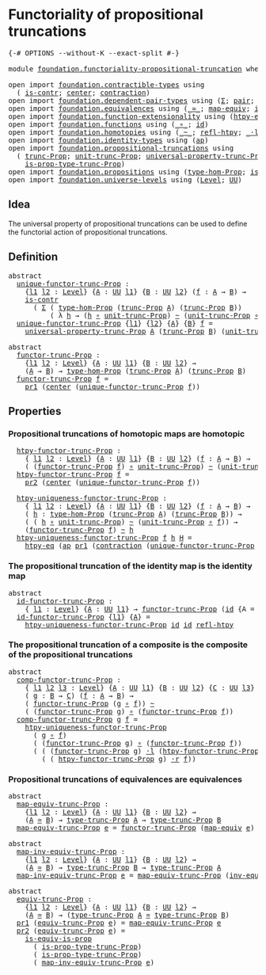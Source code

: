 # Functoriality of propositional truncations

<pre class="Agda"><a id="55" class="Symbol">{-#</a> <a id="59" class="Keyword">OPTIONS</a> <a id="67" class="Pragma">--without-K</a> <a id="79" class="Pragma">--exact-split</a> <a id="93" class="Symbol">#-}</a>

<a id="98" class="Keyword">module</a> <a id="105" href="foundation.functoriality-propositional-truncation.html" class="Module">foundation.functoriality-propositional-truncation</a> <a id="155" class="Keyword">where</a>

<a id="162" class="Keyword">open</a> <a id="167" class="Keyword">import</a> <a id="174" href="foundation.contractible-types.html" class="Module">foundation.contractible-types</a> <a id="204" class="Keyword">using</a>
  <a id="212" class="Symbol">(</a> <a id="214" href="foundation-core.contractible-types.html#992" class="Function">is-contr</a><a id="222" class="Symbol">;</a> <a id="224" href="foundation-core.contractible-types.html#1085" class="Function">center</a><a id="230" class="Symbol">;</a> <a id="232" href="foundation-core.contractible-types.html#1427" class="Function">contraction</a><a id="243" class="Symbol">)</a>
<a id="245" class="Keyword">open</a> <a id="250" class="Keyword">import</a> <a id="257" href="foundation.dependent-pair-types.html" class="Module">foundation.dependent-pair-types</a> <a id="289" class="Keyword">using</a> <a id="295" class="Symbol">(</a><a id="296" href="foundation-core.dependent-pair-types.html#502" class="Record">Σ</a><a id="297" class="Symbol">;</a> <a id="299" href="foundation-core.dependent-pair-types.html#575" class="InductiveConstructor">pair</a><a id="303" class="Symbol">;</a> <a id="305" href="foundation-core.dependent-pair-types.html#592" class="Field">pr1</a><a id="308" class="Symbol">;</a> <a id="310" href="foundation-core.dependent-pair-types.html#604" class="Field">pr2</a><a id="313" class="Symbol">)</a>
<a id="315" class="Keyword">open</a> <a id="320" class="Keyword">import</a> <a id="327" href="foundation.equivalences.html" class="Module">foundation.equivalences</a> <a id="351" class="Keyword">using</a> <a id="357" class="Symbol">(</a><a id="358" href="foundation-core.equivalences.html#1607" class="Function Operator">_≃_</a><a id="361" class="Symbol">;</a> <a id="363" href="foundation-core.equivalences.html#1807" class="Function">map-equiv</a><a id="372" class="Symbol">;</a> <a id="374" href="foundation-core.equivalences.html#5707" class="Function">inv-equiv</a><a id="383" class="Symbol">)</a>
<a id="385" class="Keyword">open</a> <a id="390" class="Keyword">import</a> <a id="397" href="foundation.function-extensionality.html" class="Module">foundation.function-extensionality</a> <a id="432" class="Keyword">using</a> <a id="438" class="Symbol">(</a><a id="439" href="foundation-core.function-extensionality.html#964" class="Function">htpy-eq</a><a id="446" class="Symbol">)</a>
<a id="448" class="Keyword">open</a> <a id="453" class="Keyword">import</a> <a id="460" href="foundation.functions.html" class="Module">foundation.functions</a> <a id="481" class="Keyword">using</a> <a id="487" class="Symbol">(</a><a id="488" href="foundation-core.functions.html#407" class="Function Operator">_∘_</a><a id="491" class="Symbol">;</a> <a id="493" href="foundation-core.functions.html#309" class="Function">id</a><a id="495" class="Symbol">)</a>
<a id="497" class="Keyword">open</a> <a id="502" class="Keyword">import</a> <a id="509" href="foundation.homotopies.html" class="Module">foundation.homotopies</a> <a id="531" class="Keyword">using</a> <a id="537" class="Symbol">(</a><a id="538" href="foundation-core.homotopies.html#545" class="Function Operator">_~_</a><a id="541" class="Symbol">;</a> <a id="543" href="foundation-core.homotopies.html#710" class="Function">refl-htpy</a><a id="552" class="Symbol">;</a> <a id="554" href="foundation-core.homotopies.html#1846" class="Function Operator">_·l_</a><a id="558" class="Symbol">;</a> <a id="560" href="foundation-core.homotopies.html#1136" class="Function Operator">_∙h_</a><a id="564" class="Symbol">;</a> <a id="566" href="foundation-core.homotopies.html#2052" class="Function Operator">_·r_</a><a id="570" class="Symbol">)</a>
<a id="572" class="Keyword">open</a> <a id="577" class="Keyword">import</a> <a id="584" href="foundation.identity-types.html" class="Module">foundation.identity-types</a> <a id="610" class="Keyword">using</a> <a id="616" class="Symbol">(</a><a id="617" href="foundation-core.identity-types.html#4017" class="Function">ap</a><a id="619" class="Symbol">)</a>
<a id="621" class="Keyword">open</a> <a id="626" class="Keyword">import</a> <a id="633" href="foundation.propositional-truncations.html" class="Module">foundation.propositional-truncations</a> <a id="670" class="Keyword">using</a>
  <a id="678" class="Symbol">(</a> <a id="680" href="foundation.propositional-truncations.html#2510" class="Function">trunc-Prop</a><a id="690" class="Symbol">;</a> <a id="692" href="foundation.propositional-truncations.html#2096" class="Function">unit-trunc-Prop</a><a id="707" class="Symbol">;</a> <a id="709" href="foundation.propositional-truncations.html#4864" class="Function">universal-property-trunc-Prop</a><a id="738" class="Symbol">;</a> <a id="740" href="foundation.propositional-truncations.html#2012" class="Function">type-trunc-Prop</a><a id="755" class="Symbol">;</a>
    <a id="761" href="foundation.propositional-truncations.html#2191" class="Function">is-prop-type-trunc-Prop</a><a id="784" class="Symbol">)</a>
<a id="786" class="Keyword">open</a> <a id="791" class="Keyword">import</a> <a id="798" href="foundation.propositions.html" class="Module">foundation.propositions</a> <a id="822" class="Keyword">using</a> <a id="828" class="Symbol">(</a><a id="829" href="foundation-core.propositions.html#8465" class="Function">type-hom-Prop</a><a id="842" class="Symbol">;</a> <a id="844" href="foundation-core.propositions.html#3682" class="Function">is-equiv-is-prop</a><a id="860" class="Symbol">)</a>
<a id="862" class="Keyword">open</a> <a id="867" class="Keyword">import</a> <a id="874" href="foundation.universe-levels.html" class="Module">foundation.universe-levels</a> <a id="901" class="Keyword">using</a> <a id="907" class="Symbol">(</a><a id="908" href="Agda.Primitive.html#597" class="Postulate">Level</a><a id="913" class="Symbol">;</a> <a id="915" href="foundation-core.universe-levels.html#222" class="Primitive">UU</a><a id="917" class="Symbol">)</a>
</pre>
## Idea

The universal property of propositional truncations can be used to define the functorial action of propositional truncations.

## Definition

<pre class="Agda"><a id="1083" class="Keyword">abstract</a>
  <a id="unique-functor-trunc-Prop"></a><a id="1094" href="foundation.functoriality-propositional-truncation.html#1094" class="Function">unique-functor-trunc-Prop</a> <a id="1120" class="Symbol">:</a>
    <a id="1126" class="Symbol">{</a><a id="1127" href="foundation.functoriality-propositional-truncation.html#1127" class="Bound">l1</a> <a id="1130" href="foundation.functoriality-propositional-truncation.html#1130" class="Bound">l2</a> <a id="1133" class="Symbol">:</a> <a id="1135" href="Agda.Primitive.html#597" class="Postulate">Level</a><a id="1140" class="Symbol">}</a> <a id="1142" class="Symbol">{</a><a id="1143" href="foundation.functoriality-propositional-truncation.html#1143" class="Bound">A</a> <a id="1145" class="Symbol">:</a> <a id="1147" href="foundation-core.universe-levels.html#222" class="Primitive">UU</a> <a id="1150" href="foundation.functoriality-propositional-truncation.html#1127" class="Bound">l1</a><a id="1152" class="Symbol">}</a> <a id="1154" class="Symbol">{</a><a id="1155" href="foundation.functoriality-propositional-truncation.html#1155" class="Bound">B</a> <a id="1157" class="Symbol">:</a> <a id="1159" href="foundation-core.universe-levels.html#222" class="Primitive">UU</a> <a id="1162" href="foundation.functoriality-propositional-truncation.html#1130" class="Bound">l2</a><a id="1164" class="Symbol">}</a> <a id="1166" class="Symbol">(</a><a id="1167" href="foundation.functoriality-propositional-truncation.html#1167" class="Bound">f</a> <a id="1169" class="Symbol">:</a> <a id="1171" href="foundation.functoriality-propositional-truncation.html#1143" class="Bound">A</a> <a id="1173" class="Symbol">→</a> <a id="1175" href="foundation.functoriality-propositional-truncation.html#1155" class="Bound">B</a><a id="1176" class="Symbol">)</a> <a id="1178" class="Symbol">→</a>
    <a id="1184" href="foundation-core.contractible-types.html#992" class="Function">is-contr</a>
      <a id="1199" class="Symbol">(</a> <a id="1201" href="foundation-core.dependent-pair-types.html#502" class="Record">Σ</a> <a id="1203" class="Symbol">(</a> <a id="1205" href="foundation-core.propositions.html#8465" class="Function">type-hom-Prop</a> <a id="1219" class="Symbol">(</a><a id="1220" href="foundation.propositional-truncations.html#2510" class="Function">trunc-Prop</a> <a id="1231" href="foundation.functoriality-propositional-truncation.html#1143" class="Bound">A</a><a id="1232" class="Symbol">)</a> <a id="1234" class="Symbol">(</a><a id="1235" href="foundation.propositional-truncations.html#2510" class="Function">trunc-Prop</a> <a id="1246" href="foundation.functoriality-propositional-truncation.html#1155" class="Bound">B</a><a id="1247" class="Symbol">))</a>
          <a id="1260" class="Symbol">(</a> <a id="1262" class="Symbol">λ</a> <a id="1264" href="foundation.functoriality-propositional-truncation.html#1264" class="Bound">h</a> <a id="1266" class="Symbol">→</a> <a id="1268" class="Symbol">(</a><a id="1269" href="foundation.functoriality-propositional-truncation.html#1264" class="Bound">h</a> <a id="1271" href="foundation-core.functions.html#407" class="Function Operator">∘</a> <a id="1273" href="foundation.propositional-truncations.html#2096" class="Function">unit-trunc-Prop</a><a id="1288" class="Symbol">)</a> <a id="1290" href="foundation-core.homotopies.html#545" class="Function Operator">~</a> <a id="1292" class="Symbol">(</a><a id="1293" href="foundation.propositional-truncations.html#2096" class="Function">unit-trunc-Prop</a> <a id="1309" href="foundation-core.functions.html#407" class="Function Operator">∘</a> <a id="1311" href="foundation.functoriality-propositional-truncation.html#1167" class="Bound">f</a><a id="1312" class="Symbol">)))</a>
  <a id="1318" href="foundation.functoriality-propositional-truncation.html#1094" class="Function">unique-functor-trunc-Prop</a> <a id="1344" class="Symbol">{</a><a id="1345" href="foundation.functoriality-propositional-truncation.html#1345" class="Bound">l1</a><a id="1347" class="Symbol">}</a> <a id="1349" class="Symbol">{</a><a id="1350" href="foundation.functoriality-propositional-truncation.html#1350" class="Bound">l2</a><a id="1352" class="Symbol">}</a> <a id="1354" class="Symbol">{</a><a id="1355" href="foundation.functoriality-propositional-truncation.html#1355" class="Bound">A</a><a id="1356" class="Symbol">}</a> <a id="1358" class="Symbol">{</a><a id="1359" href="foundation.functoriality-propositional-truncation.html#1359" class="Bound">B</a><a id="1360" class="Symbol">}</a> <a id="1362" href="foundation.functoriality-propositional-truncation.html#1362" class="Bound">f</a> <a id="1364" class="Symbol">=</a>
    <a id="1370" href="foundation.propositional-truncations.html#4864" class="Function">universal-property-trunc-Prop</a> <a id="1400" href="foundation.functoriality-propositional-truncation.html#1355" class="Bound">A</a> <a id="1402" class="Symbol">(</a><a id="1403" href="foundation.propositional-truncations.html#2510" class="Function">trunc-Prop</a> <a id="1414" href="foundation.functoriality-propositional-truncation.html#1359" class="Bound">B</a><a id="1415" class="Symbol">)</a> <a id="1417" class="Symbol">(</a><a id="1418" href="foundation.propositional-truncations.html#2096" class="Function">unit-trunc-Prop</a> <a id="1434" href="foundation-core.functions.html#407" class="Function Operator">∘</a> <a id="1436" href="foundation.functoriality-propositional-truncation.html#1362" class="Bound">f</a><a id="1437" class="Symbol">)</a>

<a id="1440" class="Keyword">abstract</a>
  <a id="functor-trunc-Prop"></a><a id="1451" href="foundation.functoriality-propositional-truncation.html#1451" class="Function">functor-trunc-Prop</a> <a id="1470" class="Symbol">:</a>
    <a id="1476" class="Symbol">{</a><a id="1477" href="foundation.functoriality-propositional-truncation.html#1477" class="Bound">l1</a> <a id="1480" href="foundation.functoriality-propositional-truncation.html#1480" class="Bound">l2</a> <a id="1483" class="Symbol">:</a> <a id="1485" href="Agda.Primitive.html#597" class="Postulate">Level</a><a id="1490" class="Symbol">}</a> <a id="1492" class="Symbol">{</a><a id="1493" href="foundation.functoriality-propositional-truncation.html#1493" class="Bound">A</a> <a id="1495" class="Symbol">:</a> <a id="1497" href="foundation-core.universe-levels.html#222" class="Primitive">UU</a> <a id="1500" href="foundation.functoriality-propositional-truncation.html#1477" class="Bound">l1</a><a id="1502" class="Symbol">}</a> <a id="1504" class="Symbol">{</a><a id="1505" href="foundation.functoriality-propositional-truncation.html#1505" class="Bound">B</a> <a id="1507" class="Symbol">:</a> <a id="1509" href="foundation-core.universe-levels.html#222" class="Primitive">UU</a> <a id="1512" href="foundation.functoriality-propositional-truncation.html#1480" class="Bound">l2</a><a id="1514" class="Symbol">}</a> <a id="1516" class="Symbol">→</a>
    <a id="1522" class="Symbol">(</a><a id="1523" href="foundation.functoriality-propositional-truncation.html#1493" class="Bound">A</a> <a id="1525" class="Symbol">→</a> <a id="1527" href="foundation.functoriality-propositional-truncation.html#1505" class="Bound">B</a><a id="1528" class="Symbol">)</a> <a id="1530" class="Symbol">→</a> <a id="1532" href="foundation-core.propositions.html#8465" class="Function">type-hom-Prop</a> <a id="1546" class="Symbol">(</a><a id="1547" href="foundation.propositional-truncations.html#2510" class="Function">trunc-Prop</a> <a id="1558" href="foundation.functoriality-propositional-truncation.html#1493" class="Bound">A</a><a id="1559" class="Symbol">)</a> <a id="1561" class="Symbol">(</a><a id="1562" href="foundation.propositional-truncations.html#2510" class="Function">trunc-Prop</a> <a id="1573" href="foundation.functoriality-propositional-truncation.html#1505" class="Bound">B</a><a id="1574" class="Symbol">)</a>
  <a id="1578" href="foundation.functoriality-propositional-truncation.html#1451" class="Function">functor-trunc-Prop</a> <a id="1597" href="foundation.functoriality-propositional-truncation.html#1597" class="Bound">f</a> <a id="1599" class="Symbol">=</a>
    <a id="1605" href="foundation-core.dependent-pair-types.html#592" class="Field">pr1</a> <a id="1609" class="Symbol">(</a><a id="1610" href="foundation-core.contractible-types.html#1085" class="Function">center</a> <a id="1617" class="Symbol">(</a><a id="1618" href="foundation.functoriality-propositional-truncation.html#1094" class="Function">unique-functor-trunc-Prop</a> <a id="1644" href="foundation.functoriality-propositional-truncation.html#1597" class="Bound">f</a><a id="1645" class="Symbol">))</a>
</pre>
## Properties

### Propositional truncations of homotopic maps are homotopic

<pre class="Agda">  <a id="htpy-functor-trunc-Prop"></a><a id="1741" href="foundation.functoriality-propositional-truncation.html#1741" class="Function">htpy-functor-trunc-Prop</a> <a id="1765" class="Symbol">:</a>
    <a id="1771" class="Symbol">{</a> <a id="1773" href="foundation.functoriality-propositional-truncation.html#1773" class="Bound">l1</a> <a id="1776" href="foundation.functoriality-propositional-truncation.html#1776" class="Bound">l2</a> <a id="1779" class="Symbol">:</a> <a id="1781" href="Agda.Primitive.html#597" class="Postulate">Level</a><a id="1786" class="Symbol">}</a> <a id="1788" class="Symbol">{</a><a id="1789" href="foundation.functoriality-propositional-truncation.html#1789" class="Bound">A</a> <a id="1791" class="Symbol">:</a> <a id="1793" href="foundation-core.universe-levels.html#222" class="Primitive">UU</a> <a id="1796" href="foundation.functoriality-propositional-truncation.html#1773" class="Bound">l1</a><a id="1798" class="Symbol">}</a> <a id="1800" class="Symbol">{</a><a id="1801" href="foundation.functoriality-propositional-truncation.html#1801" class="Bound">B</a> <a id="1803" class="Symbol">:</a> <a id="1805" href="foundation-core.universe-levels.html#222" class="Primitive">UU</a> <a id="1808" href="foundation.functoriality-propositional-truncation.html#1776" class="Bound">l2</a><a id="1810" class="Symbol">}</a> <a id="1812" class="Symbol">(</a><a id="1813" href="foundation.functoriality-propositional-truncation.html#1813" class="Bound">f</a> <a id="1815" class="Symbol">:</a> <a id="1817" href="foundation.functoriality-propositional-truncation.html#1789" class="Bound">A</a> <a id="1819" class="Symbol">→</a> <a id="1821" href="foundation.functoriality-propositional-truncation.html#1801" class="Bound">B</a><a id="1822" class="Symbol">)</a> <a id="1824" class="Symbol">→</a>
    <a id="1830" class="Symbol">(</a> <a id="1832" class="Symbol">(</a><a id="1833" href="foundation.functoriality-propositional-truncation.html#1451" class="Function">functor-trunc-Prop</a> <a id="1852" href="foundation.functoriality-propositional-truncation.html#1813" class="Bound">f</a><a id="1853" class="Symbol">)</a> <a id="1855" href="foundation-core.functions.html#407" class="Function Operator">∘</a> <a id="1857" href="foundation.propositional-truncations.html#2096" class="Function">unit-trunc-Prop</a><a id="1872" class="Symbol">)</a> <a id="1874" href="foundation-core.homotopies.html#545" class="Function Operator">~</a> <a id="1876" class="Symbol">(</a><a id="1877" href="foundation.propositional-truncations.html#2096" class="Function">unit-trunc-Prop</a> <a id="1893" href="foundation-core.functions.html#407" class="Function Operator">∘</a> <a id="1895" href="foundation.functoriality-propositional-truncation.html#1813" class="Bound">f</a><a id="1896" class="Symbol">)</a>
  <a id="1900" href="foundation.functoriality-propositional-truncation.html#1741" class="Function">htpy-functor-trunc-Prop</a> <a id="1924" href="foundation.functoriality-propositional-truncation.html#1924" class="Bound">f</a> <a id="1926" class="Symbol">=</a>
    <a id="1932" href="foundation-core.dependent-pair-types.html#604" class="Field">pr2</a> <a id="1936" class="Symbol">(</a><a id="1937" href="foundation-core.contractible-types.html#1085" class="Function">center</a> <a id="1944" class="Symbol">(</a><a id="1945" href="foundation.functoriality-propositional-truncation.html#1094" class="Function">unique-functor-trunc-Prop</a> <a id="1971" href="foundation.functoriality-propositional-truncation.html#1924" class="Bound">f</a><a id="1972" class="Symbol">))</a>

  <a id="htpy-uniqueness-functor-trunc-Prop"></a><a id="1978" href="foundation.functoriality-propositional-truncation.html#1978" class="Function">htpy-uniqueness-functor-trunc-Prop</a> <a id="2013" class="Symbol">:</a>
    <a id="2019" class="Symbol">{</a> <a id="2021" href="foundation.functoriality-propositional-truncation.html#2021" class="Bound">l1</a> <a id="2024" href="foundation.functoriality-propositional-truncation.html#2024" class="Bound">l2</a> <a id="2027" class="Symbol">:</a> <a id="2029" href="Agda.Primitive.html#597" class="Postulate">Level</a><a id="2034" class="Symbol">}</a> <a id="2036" class="Symbol">{</a><a id="2037" href="foundation.functoriality-propositional-truncation.html#2037" class="Bound">A</a> <a id="2039" class="Symbol">:</a> <a id="2041" href="foundation-core.universe-levels.html#222" class="Primitive">UU</a> <a id="2044" href="foundation.functoriality-propositional-truncation.html#2021" class="Bound">l1</a><a id="2046" class="Symbol">}</a> <a id="2048" class="Symbol">{</a><a id="2049" href="foundation.functoriality-propositional-truncation.html#2049" class="Bound">B</a> <a id="2051" class="Symbol">:</a> <a id="2053" href="foundation-core.universe-levels.html#222" class="Primitive">UU</a> <a id="2056" href="foundation.functoriality-propositional-truncation.html#2024" class="Bound">l2</a><a id="2058" class="Symbol">}</a> <a id="2060" class="Symbol">(</a><a id="2061" href="foundation.functoriality-propositional-truncation.html#2061" class="Bound">f</a> <a id="2063" class="Symbol">:</a> <a id="2065" href="foundation.functoriality-propositional-truncation.html#2037" class="Bound">A</a> <a id="2067" class="Symbol">→</a> <a id="2069" href="foundation.functoriality-propositional-truncation.html#2049" class="Bound">B</a><a id="2070" class="Symbol">)</a> <a id="2072" class="Symbol">→</a>
    <a id="2078" class="Symbol">(</a> <a id="2080" href="foundation.functoriality-propositional-truncation.html#2080" class="Bound">h</a> <a id="2082" class="Symbol">:</a> <a id="2084" href="foundation-core.propositions.html#8465" class="Function">type-hom-Prop</a> <a id="2098" class="Symbol">(</a><a id="2099" href="foundation.propositional-truncations.html#2510" class="Function">trunc-Prop</a> <a id="2110" href="foundation.functoriality-propositional-truncation.html#2037" class="Bound">A</a><a id="2111" class="Symbol">)</a> <a id="2113" class="Symbol">(</a><a id="2114" href="foundation.propositional-truncations.html#2510" class="Function">trunc-Prop</a> <a id="2125" href="foundation.functoriality-propositional-truncation.html#2049" class="Bound">B</a><a id="2126" class="Symbol">))</a> <a id="2129" class="Symbol">→</a>
    <a id="2135" class="Symbol">(</a> <a id="2137" class="Symbol">(</a> <a id="2139" href="foundation.functoriality-propositional-truncation.html#2080" class="Bound">h</a> <a id="2141" href="foundation-core.functions.html#407" class="Function Operator">∘</a> <a id="2143" href="foundation.propositional-truncations.html#2096" class="Function">unit-trunc-Prop</a><a id="2158" class="Symbol">)</a> <a id="2160" href="foundation-core.homotopies.html#545" class="Function Operator">~</a> <a id="2162" class="Symbol">(</a><a id="2163" href="foundation.propositional-truncations.html#2096" class="Function">unit-trunc-Prop</a> <a id="2179" href="foundation-core.functions.html#407" class="Function Operator">∘</a> <a id="2181" href="foundation.functoriality-propositional-truncation.html#2061" class="Bound">f</a><a id="2182" class="Symbol">))</a> <a id="2185" class="Symbol">→</a>
    <a id="2191" class="Symbol">(</a><a id="2192" href="foundation.functoriality-propositional-truncation.html#1451" class="Function">functor-trunc-Prop</a> <a id="2211" href="foundation.functoriality-propositional-truncation.html#2061" class="Bound">f</a><a id="2212" class="Symbol">)</a> <a id="2214" href="foundation-core.homotopies.html#545" class="Function Operator">~</a> <a id="2216" href="foundation.functoriality-propositional-truncation.html#2080" class="Bound">h</a>
  <a id="2220" href="foundation.functoriality-propositional-truncation.html#1978" class="Function">htpy-uniqueness-functor-trunc-Prop</a> <a id="2255" href="foundation.functoriality-propositional-truncation.html#2255" class="Bound">f</a> <a id="2257" href="foundation.functoriality-propositional-truncation.html#2257" class="Bound">h</a> <a id="2259" href="foundation.functoriality-propositional-truncation.html#2259" class="Bound">H</a> <a id="2261" class="Symbol">=</a>
    <a id="2267" href="foundation-core.function-extensionality.html#964" class="Function">htpy-eq</a> <a id="2275" class="Symbol">(</a><a id="2276" href="foundation-core.identity-types.html#4017" class="Function">ap</a> <a id="2279" href="foundation-core.dependent-pair-types.html#592" class="Field">pr1</a> <a id="2283" class="Symbol">(</a><a id="2284" href="foundation-core.contractible-types.html#1427" class="Function">contraction</a> <a id="2296" class="Symbol">(</a><a id="2297" href="foundation.functoriality-propositional-truncation.html#1094" class="Function">unique-functor-trunc-Prop</a> <a id="2323" href="foundation.functoriality-propositional-truncation.html#2255" class="Bound">f</a><a id="2324" class="Symbol">)</a> <a id="2326" class="Symbol">(</a><a id="2327" href="foundation-core.dependent-pair-types.html#575" class="InductiveConstructor">pair</a> <a id="2332" href="foundation.functoriality-propositional-truncation.html#2257" class="Bound">h</a> <a id="2334" href="foundation.functoriality-propositional-truncation.html#2259" class="Bound">H</a><a id="2335" class="Symbol">)))</a>
</pre>
### The propositional truncation of the identity map is the identity map

<pre class="Agda"><a id="2426" class="Keyword">abstract</a>
  <a id="id-functor-trunc-Prop"></a><a id="2437" href="foundation.functoriality-propositional-truncation.html#2437" class="Function">id-functor-trunc-Prop</a> <a id="2459" class="Symbol">:</a>
    <a id="2465" class="Symbol">{</a> <a id="2467" href="foundation.functoriality-propositional-truncation.html#2467" class="Bound">l1</a> <a id="2470" class="Symbol">:</a> <a id="2472" href="Agda.Primitive.html#597" class="Postulate">Level</a><a id="2477" class="Symbol">}</a> <a id="2479" class="Symbol">{</a><a id="2480" href="foundation.functoriality-propositional-truncation.html#2480" class="Bound">A</a> <a id="2482" class="Symbol">:</a> <a id="2484" href="foundation-core.universe-levels.html#222" class="Primitive">UU</a> <a id="2487" href="foundation.functoriality-propositional-truncation.html#2467" class="Bound">l1</a><a id="2489" class="Symbol">}</a> <a id="2491" class="Symbol">→</a> <a id="2493" href="foundation.functoriality-propositional-truncation.html#1451" class="Function">functor-trunc-Prop</a> <a id="2512" class="Symbol">(</a><a id="2513" href="foundation-core.functions.html#309" class="Function">id</a> <a id="2516" class="Symbol">{</a><a id="2517" class="Argument">A</a> <a id="2519" class="Symbol">=</a> <a id="2521" href="foundation.functoriality-propositional-truncation.html#2480" class="Bound">A</a><a id="2522" class="Symbol">})</a> <a id="2525" href="foundation-core.homotopies.html#545" class="Function Operator">~</a> <a id="2527" href="foundation-core.functions.html#309" class="Function">id</a>
  <a id="2532" href="foundation.functoriality-propositional-truncation.html#2437" class="Function">id-functor-trunc-Prop</a> <a id="2554" class="Symbol">{</a><a id="2555" href="foundation.functoriality-propositional-truncation.html#2555" class="Bound">l1</a><a id="2557" class="Symbol">}</a> <a id="2559" class="Symbol">{</a><a id="2560" href="foundation.functoriality-propositional-truncation.html#2560" class="Bound">A</a><a id="2561" class="Symbol">}</a> <a id="2563" class="Symbol">=</a>
    <a id="2569" href="foundation.functoriality-propositional-truncation.html#1978" class="Function">htpy-uniqueness-functor-trunc-Prop</a> <a id="2604" href="foundation-core.functions.html#309" class="Function">id</a> <a id="2607" href="foundation-core.functions.html#309" class="Function">id</a> <a id="2610" href="foundation-core.homotopies.html#710" class="Function">refl-htpy</a>
</pre>
### The propositional truncation of a composite is the composite of the propositional truncations

<pre class="Agda"><a id="2732" class="Keyword">abstract</a>
  <a id="comp-functor-trunc-Prop"></a><a id="2743" href="foundation.functoriality-propositional-truncation.html#2743" class="Function">comp-functor-trunc-Prop</a> <a id="2767" class="Symbol">:</a>
    <a id="2773" class="Symbol">{</a> <a id="2775" href="foundation.functoriality-propositional-truncation.html#2775" class="Bound">l1</a> <a id="2778" href="foundation.functoriality-propositional-truncation.html#2778" class="Bound">l2</a> <a id="2781" href="foundation.functoriality-propositional-truncation.html#2781" class="Bound">l3</a> <a id="2784" class="Symbol">:</a> <a id="2786" href="Agda.Primitive.html#597" class="Postulate">Level</a><a id="2791" class="Symbol">}</a> <a id="2793" class="Symbol">{</a><a id="2794" href="foundation.functoriality-propositional-truncation.html#2794" class="Bound">A</a> <a id="2796" class="Symbol">:</a> <a id="2798" href="foundation-core.universe-levels.html#222" class="Primitive">UU</a> <a id="2801" href="foundation.functoriality-propositional-truncation.html#2775" class="Bound">l1</a><a id="2803" class="Symbol">}</a> <a id="2805" class="Symbol">{</a><a id="2806" href="foundation.functoriality-propositional-truncation.html#2806" class="Bound">B</a> <a id="2808" class="Symbol">:</a> <a id="2810" href="foundation-core.universe-levels.html#222" class="Primitive">UU</a> <a id="2813" href="foundation.functoriality-propositional-truncation.html#2778" class="Bound">l2</a><a id="2815" class="Symbol">}</a> <a id="2817" class="Symbol">{</a><a id="2818" href="foundation.functoriality-propositional-truncation.html#2818" class="Bound">C</a> <a id="2820" class="Symbol">:</a> <a id="2822" href="foundation-core.universe-levels.html#222" class="Primitive">UU</a> <a id="2825" href="foundation.functoriality-propositional-truncation.html#2781" class="Bound">l3</a><a id="2827" class="Symbol">}</a>
    <a id="2833" class="Symbol">(</a> <a id="2835" href="foundation.functoriality-propositional-truncation.html#2835" class="Bound">g</a> <a id="2837" class="Symbol">:</a> <a id="2839" href="foundation.functoriality-propositional-truncation.html#2806" class="Bound">B</a> <a id="2841" class="Symbol">→</a> <a id="2843" href="foundation.functoriality-propositional-truncation.html#2818" class="Bound">C</a><a id="2844" class="Symbol">)</a> <a id="2846" class="Symbol">(</a><a id="2847" href="foundation.functoriality-propositional-truncation.html#2847" class="Bound">f</a> <a id="2849" class="Symbol">:</a> <a id="2851" href="foundation.functoriality-propositional-truncation.html#2794" class="Bound">A</a> <a id="2853" class="Symbol">→</a> <a id="2855" href="foundation.functoriality-propositional-truncation.html#2806" class="Bound">B</a><a id="2856" class="Symbol">)</a> <a id="2858" class="Symbol">→</a>
    <a id="2864" class="Symbol">(</a> <a id="2866" href="foundation.functoriality-propositional-truncation.html#1451" class="Function">functor-trunc-Prop</a> <a id="2885" class="Symbol">(</a><a id="2886" href="foundation.functoriality-propositional-truncation.html#2835" class="Bound">g</a> <a id="2888" href="foundation-core.functions.html#407" class="Function Operator">∘</a> <a id="2890" href="foundation.functoriality-propositional-truncation.html#2847" class="Bound">f</a><a id="2891" class="Symbol">))</a> <a id="2894" href="foundation-core.homotopies.html#545" class="Function Operator">~</a>
    <a id="2900" class="Symbol">(</a> <a id="2902" class="Symbol">(</a><a id="2903" href="foundation.functoriality-propositional-truncation.html#1451" class="Function">functor-trunc-Prop</a> <a id="2922" href="foundation.functoriality-propositional-truncation.html#2835" class="Bound">g</a><a id="2923" class="Symbol">)</a> <a id="2925" href="foundation-core.functions.html#407" class="Function Operator">∘</a> <a id="2927" class="Symbol">(</a><a id="2928" href="foundation.functoriality-propositional-truncation.html#1451" class="Function">functor-trunc-Prop</a> <a id="2947" href="foundation.functoriality-propositional-truncation.html#2847" class="Bound">f</a><a id="2948" class="Symbol">))</a>
  <a id="2953" href="foundation.functoriality-propositional-truncation.html#2743" class="Function">comp-functor-trunc-Prop</a> <a id="2977" href="foundation.functoriality-propositional-truncation.html#2977" class="Bound">g</a> <a id="2979" href="foundation.functoriality-propositional-truncation.html#2979" class="Bound">f</a> <a id="2981" class="Symbol">=</a>
    <a id="2987" href="foundation.functoriality-propositional-truncation.html#1978" class="Function">htpy-uniqueness-functor-trunc-Prop</a>
      <a id="3028" class="Symbol">(</a> <a id="3030" href="foundation.functoriality-propositional-truncation.html#2977" class="Bound">g</a> <a id="3032" href="foundation-core.functions.html#407" class="Function Operator">∘</a> <a id="3034" href="foundation.functoriality-propositional-truncation.html#2979" class="Bound">f</a><a id="3035" class="Symbol">)</a>
      <a id="3043" class="Symbol">(</a> <a id="3045" class="Symbol">(</a><a id="3046" href="foundation.functoriality-propositional-truncation.html#1451" class="Function">functor-trunc-Prop</a> <a id="3065" href="foundation.functoriality-propositional-truncation.html#2977" class="Bound">g</a><a id="3066" class="Symbol">)</a> <a id="3068" href="foundation-core.functions.html#407" class="Function Operator">∘</a> <a id="3070" class="Symbol">(</a><a id="3071" href="foundation.functoriality-propositional-truncation.html#1451" class="Function">functor-trunc-Prop</a> <a id="3090" href="foundation.functoriality-propositional-truncation.html#2979" class="Bound">f</a><a id="3091" class="Symbol">))</a>
      <a id="3100" class="Symbol">(</a> <a id="3102" class="Symbol">(</a> <a id="3104" class="Symbol">(</a><a id="3105" href="foundation.functoriality-propositional-truncation.html#1451" class="Function">functor-trunc-Prop</a> <a id="3124" href="foundation.functoriality-propositional-truncation.html#2977" class="Bound">g</a><a id="3125" class="Symbol">)</a> <a id="3127" href="foundation-core.homotopies.html#1846" class="Function Operator">·l</a> <a id="3130" class="Symbol">(</a><a id="3131" href="foundation.functoriality-propositional-truncation.html#1741" class="Function">htpy-functor-trunc-Prop</a> <a id="3155" href="foundation.functoriality-propositional-truncation.html#2979" class="Bound">f</a><a id="3156" class="Symbol">))</a> <a id="3159" href="foundation-core.homotopies.html#1136" class="Function Operator">∙h</a>
        <a id="3170" class="Symbol">(</a> <a id="3172" class="Symbol">(</a> <a id="3174" href="foundation.functoriality-propositional-truncation.html#1741" class="Function">htpy-functor-trunc-Prop</a> <a id="3198" href="foundation.functoriality-propositional-truncation.html#2977" class="Bound">g</a><a id="3199" class="Symbol">)</a> <a id="3201" href="foundation-core.homotopies.html#2052" class="Function Operator">·r</a> <a id="3204" href="foundation.functoriality-propositional-truncation.html#2979" class="Bound">f</a><a id="3205" class="Symbol">))</a>
</pre>
### Propositional truncations of equivalences are equivalences

<pre class="Agda"><a id="3285" class="Keyword">abstract</a>
  <a id="map-equiv-trunc-Prop"></a><a id="3296" href="foundation.functoriality-propositional-truncation.html#3296" class="Function">map-equiv-trunc-Prop</a> <a id="3317" class="Symbol">:</a>
    <a id="3323" class="Symbol">{</a><a id="3324" href="foundation.functoriality-propositional-truncation.html#3324" class="Bound">l1</a> <a id="3327" href="foundation.functoriality-propositional-truncation.html#3327" class="Bound">l2</a> <a id="3330" class="Symbol">:</a> <a id="3332" href="Agda.Primitive.html#597" class="Postulate">Level</a><a id="3337" class="Symbol">}</a> <a id="3339" class="Symbol">{</a><a id="3340" href="foundation.functoriality-propositional-truncation.html#3340" class="Bound">A</a> <a id="3342" class="Symbol">:</a> <a id="3344" href="foundation-core.universe-levels.html#222" class="Primitive">UU</a> <a id="3347" href="foundation.functoriality-propositional-truncation.html#3324" class="Bound">l1</a><a id="3349" class="Symbol">}</a> <a id="3351" class="Symbol">{</a><a id="3352" href="foundation.functoriality-propositional-truncation.html#3352" class="Bound">B</a> <a id="3354" class="Symbol">:</a> <a id="3356" href="foundation-core.universe-levels.html#222" class="Primitive">UU</a> <a id="3359" href="foundation.functoriality-propositional-truncation.html#3327" class="Bound">l2</a><a id="3361" class="Symbol">}</a> <a id="3363" class="Symbol">→</a>
    <a id="3369" class="Symbol">(</a><a id="3370" href="foundation.functoriality-propositional-truncation.html#3340" class="Bound">A</a> <a id="3372" href="foundation-core.equivalences.html#1607" class="Function Operator">≃</a> <a id="3374" href="foundation.functoriality-propositional-truncation.html#3352" class="Bound">B</a><a id="3375" class="Symbol">)</a> <a id="3377" class="Symbol">→</a> <a id="3379" href="foundation.propositional-truncations.html#2012" class="Function">type-trunc-Prop</a> <a id="3395" href="foundation.functoriality-propositional-truncation.html#3340" class="Bound">A</a> <a id="3397" class="Symbol">→</a> <a id="3399" href="foundation.propositional-truncations.html#2012" class="Function">type-trunc-Prop</a> <a id="3415" href="foundation.functoriality-propositional-truncation.html#3352" class="Bound">B</a>
  <a id="3419" href="foundation.functoriality-propositional-truncation.html#3296" class="Function">map-equiv-trunc-Prop</a> <a id="3440" href="foundation.functoriality-propositional-truncation.html#3440" class="Bound">e</a> <a id="3442" class="Symbol">=</a> <a id="3444" href="foundation.functoriality-propositional-truncation.html#1451" class="Function">functor-trunc-Prop</a> <a id="3463" class="Symbol">(</a><a id="3464" href="foundation-core.equivalences.html#1807" class="Function">map-equiv</a> <a id="3474" href="foundation.functoriality-propositional-truncation.html#3440" class="Bound">e</a><a id="3475" class="Symbol">)</a>

<a id="3478" class="Keyword">abstract</a>
  <a id="map-inv-equiv-trunc-Prop"></a><a id="3489" href="foundation.functoriality-propositional-truncation.html#3489" class="Function">map-inv-equiv-trunc-Prop</a> <a id="3514" class="Symbol">:</a>
    <a id="3520" class="Symbol">{</a><a id="3521" href="foundation.functoriality-propositional-truncation.html#3521" class="Bound">l1</a> <a id="3524" href="foundation.functoriality-propositional-truncation.html#3524" class="Bound">l2</a> <a id="3527" class="Symbol">:</a> <a id="3529" href="Agda.Primitive.html#597" class="Postulate">Level</a><a id="3534" class="Symbol">}</a> <a id="3536" class="Symbol">{</a><a id="3537" href="foundation.functoriality-propositional-truncation.html#3537" class="Bound">A</a> <a id="3539" class="Symbol">:</a> <a id="3541" href="foundation-core.universe-levels.html#222" class="Primitive">UU</a> <a id="3544" href="foundation.functoriality-propositional-truncation.html#3521" class="Bound">l1</a><a id="3546" class="Symbol">}</a> <a id="3548" class="Symbol">{</a><a id="3549" href="foundation.functoriality-propositional-truncation.html#3549" class="Bound">B</a> <a id="3551" class="Symbol">:</a> <a id="3553" href="foundation-core.universe-levels.html#222" class="Primitive">UU</a> <a id="3556" href="foundation.functoriality-propositional-truncation.html#3524" class="Bound">l2</a><a id="3558" class="Symbol">}</a> <a id="3560" class="Symbol">→</a>
    <a id="3566" class="Symbol">(</a><a id="3567" href="foundation.functoriality-propositional-truncation.html#3537" class="Bound">A</a> <a id="3569" href="foundation-core.equivalences.html#1607" class="Function Operator">≃</a> <a id="3571" href="foundation.functoriality-propositional-truncation.html#3549" class="Bound">B</a><a id="3572" class="Symbol">)</a> <a id="3574" class="Symbol">→</a> <a id="3576" href="foundation.propositional-truncations.html#2012" class="Function">type-trunc-Prop</a> <a id="3592" href="foundation.functoriality-propositional-truncation.html#3549" class="Bound">B</a> <a id="3594" class="Symbol">→</a> <a id="3596" href="foundation.propositional-truncations.html#2012" class="Function">type-trunc-Prop</a> <a id="3612" href="foundation.functoriality-propositional-truncation.html#3537" class="Bound">A</a>
  <a id="3616" href="foundation.functoriality-propositional-truncation.html#3489" class="Function">map-inv-equiv-trunc-Prop</a> <a id="3641" href="foundation.functoriality-propositional-truncation.html#3641" class="Bound">e</a> <a id="3643" class="Symbol">=</a> <a id="3645" href="foundation.functoriality-propositional-truncation.html#3296" class="Function">map-equiv-trunc-Prop</a> <a id="3666" class="Symbol">(</a><a id="3667" href="foundation-core.equivalences.html#5707" class="Function">inv-equiv</a> <a id="3677" href="foundation.functoriality-propositional-truncation.html#3641" class="Bound">e</a><a id="3678" class="Symbol">)</a>

<a id="3681" class="Keyword">abstract</a>
  <a id="equiv-trunc-Prop"></a><a id="3692" href="foundation.functoriality-propositional-truncation.html#3692" class="Function">equiv-trunc-Prop</a> <a id="3709" class="Symbol">:</a>
    <a id="3715" class="Symbol">{</a><a id="3716" href="foundation.functoriality-propositional-truncation.html#3716" class="Bound">l1</a> <a id="3719" href="foundation.functoriality-propositional-truncation.html#3719" class="Bound">l2</a> <a id="3722" class="Symbol">:</a> <a id="3724" href="Agda.Primitive.html#597" class="Postulate">Level</a><a id="3729" class="Symbol">}</a> <a id="3731" class="Symbol">{</a><a id="3732" href="foundation.functoriality-propositional-truncation.html#3732" class="Bound">A</a> <a id="3734" class="Symbol">:</a> <a id="3736" href="foundation-core.universe-levels.html#222" class="Primitive">UU</a> <a id="3739" href="foundation.functoriality-propositional-truncation.html#3716" class="Bound">l1</a><a id="3741" class="Symbol">}</a> <a id="3743" class="Symbol">{</a><a id="3744" href="foundation.functoriality-propositional-truncation.html#3744" class="Bound">B</a> <a id="3746" class="Symbol">:</a> <a id="3748" href="foundation-core.universe-levels.html#222" class="Primitive">UU</a> <a id="3751" href="foundation.functoriality-propositional-truncation.html#3719" class="Bound">l2</a><a id="3753" class="Symbol">}</a> <a id="3755" class="Symbol">→</a>
    <a id="3761" class="Symbol">(</a><a id="3762" href="foundation.functoriality-propositional-truncation.html#3732" class="Bound">A</a> <a id="3764" href="foundation-core.equivalences.html#1607" class="Function Operator">≃</a> <a id="3766" href="foundation.functoriality-propositional-truncation.html#3744" class="Bound">B</a><a id="3767" class="Symbol">)</a> <a id="3769" class="Symbol">→</a> <a id="3771" class="Symbol">(</a><a id="3772" href="foundation.propositional-truncations.html#2012" class="Function">type-trunc-Prop</a> <a id="3788" href="foundation.functoriality-propositional-truncation.html#3732" class="Bound">A</a> <a id="3790" href="foundation-core.equivalences.html#1607" class="Function Operator">≃</a> <a id="3792" href="foundation.propositional-truncations.html#2012" class="Function">type-trunc-Prop</a> <a id="3808" href="foundation.functoriality-propositional-truncation.html#3744" class="Bound">B</a><a id="3809" class="Symbol">)</a>
  <a id="3813" href="foundation-core.dependent-pair-types.html#592" class="Field">pr1</a> <a id="3817" class="Symbol">(</a><a id="3818" href="foundation.functoriality-propositional-truncation.html#3692" class="Function">equiv-trunc-Prop</a> <a id="3835" href="foundation.functoriality-propositional-truncation.html#3835" class="Bound">e</a><a id="3836" class="Symbol">)</a> <a id="3838" class="Symbol">=</a> <a id="3840" href="foundation.functoriality-propositional-truncation.html#3296" class="Function">map-equiv-trunc-Prop</a> <a id="3861" href="foundation.functoriality-propositional-truncation.html#3835" class="Bound">e</a>
  <a id="3865" href="foundation-core.dependent-pair-types.html#604" class="Field">pr2</a> <a id="3869" class="Symbol">(</a><a id="3870" href="foundation.functoriality-propositional-truncation.html#3692" class="Function">equiv-trunc-Prop</a> <a id="3887" href="foundation.functoriality-propositional-truncation.html#3887" class="Bound">e</a><a id="3888" class="Symbol">)</a> <a id="3890" class="Symbol">=</a>
    <a id="3896" href="foundation-core.propositions.html#3682" class="Function">is-equiv-is-prop</a>
      <a id="3919" class="Symbol">(</a> <a id="3921" href="foundation.propositional-truncations.html#2191" class="Function">is-prop-type-trunc-Prop</a><a id="3944" class="Symbol">)</a>
      <a id="3952" class="Symbol">(</a> <a id="3954" href="foundation.propositional-truncations.html#2191" class="Function">is-prop-type-trunc-Prop</a><a id="3977" class="Symbol">)</a>
      <a id="3985" class="Symbol">(</a> <a id="3987" href="foundation.functoriality-propositional-truncation.html#3489" class="Function">map-inv-equiv-trunc-Prop</a> <a id="4012" href="foundation.functoriality-propositional-truncation.html#3887" class="Bound">e</a><a id="4013" class="Symbol">)</a>
</pre>